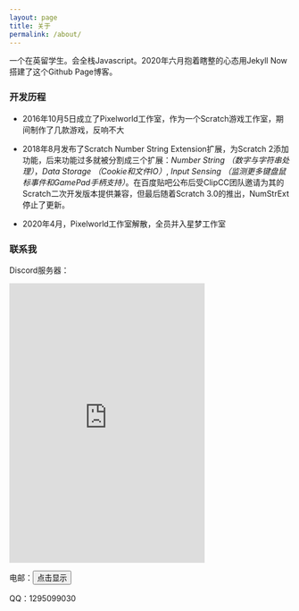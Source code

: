 ```yaml
---
layout: page
title: 关于
permalink: /about/
---
```


一个在英留学生。会全栈Javascript。2020年六月抱着瞎整的心态用Jekyll Now搭建了这个Github Page博客。

### 开发历程

- 2016年10月5日成立了Pixelworld工作室，作为一个Scratch游戏工作室，期间制作了几款游戏，反响不大

- 2018年8月发布了Scratch Number String Extension扩展，为Scratch 2添加功能，后来功能过多就被分割成三个扩展：*Number String （数字与字符串处理）*，*Data Storage （Cookie和文件IO）*, *Input Sensing （监测更多键盘鼠标事件和GamePad手柄支持）*。在百度贴吧公布后受ClipCC团队邀请为其的Scratch二次开发版本提供兼容，但最后随着Scratch 3.0的推出，NumStrExt停止了更新。

- 2020年4月，Pixelworld工作室解散，全员并入星梦工作室

### 联系我

Discord服务器：

<iframe src="https://discord.com/widget?id=1038954994642194465&theme=dark" width="350" height="500" allowtransparency="true" frameborder="0" sandbox="allow-popups allow-popups-to-escape-sandbox allow-same-origin allow-scripts"></iframe>

电邮：<input type="button" value="点击显示" onclick="this.outerHTML='\x66\x65\x6e\x67\x73\x68\x75\x6f\x32\x30\x30\x34\x40\x31\x36\x33\x2e\x63\x6f\x6d'">

QQ：1295099030